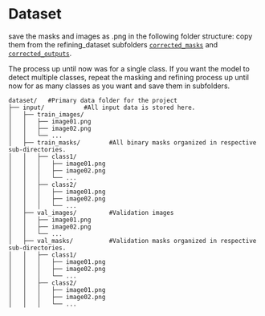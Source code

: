 # Dataset
save the masks and images as .png in the following folder structure: copy them from the refining_dataset subfolders [`corrected_masks`](../../refining_dataset/corrected_masks/) and [`corrected_outputs`](../../refining_dataset/corrected_outputs/).

The process up until now was for a single class. If you want the model to detect multiple classes, repeat the masking and refining process up until now for as many classes as you want and save them in subfolders.

```
dataset/   #Primary data folder for the project
├── input/           #All input data is stored here. 
│   ├── train_images/
│   │   ├── image01.png
│   │   ├── image02.png
│   │   └── ...
│   ├── train_masks/        #All binary masks organized in respective sub-directories.
│   │   ├── class1/
│   │   │   ├── image01.png
│   │   │   ├── image02.png
│   │   │   └── ...
│   │   ├── class2/
│   │   │   ├── image01.png
│   │   │   ├── image02.png
│   │   │   └── ...
│   ├── val_images/         #Validation images
│   │   ├── image01.png
│   │   ├── image02.png
│   │   └── ...
│   ├── val_masks/          #Validation masks organized in respective sub-directories.
│   │   ├── class1/
│   │   │   ├── image01.png
│   │   │   ├── image02.png
│   │   │   └── ...
│   │   ├── class2/
│   │   │   ├── image01.png
│   │   │   ├── image02.png
│   │   │   └── ...
```